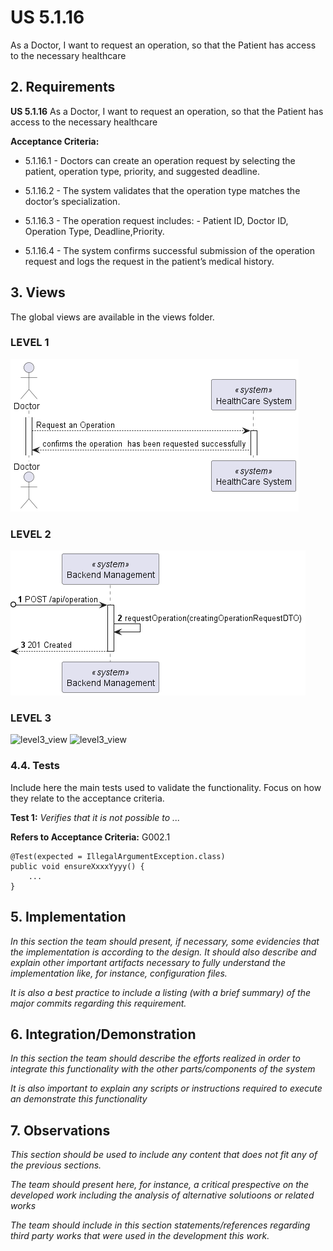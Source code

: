 # US 5.1.16

As a Doctor, I want to request an operation, so that the Patient has access to the necessary healthcare

## 2. Requirements


**US 5.1.16** As a Doctor, I want to request an operation, so that the Patient has access to the necessary healthcare


**Acceptance Criteria:**

- 5.1.16.1 - Doctors can create an operation request by selecting the patient, operation type, priority, and suggested deadline. 

- 5.1.16.2 -  The system validates that the operation type matches the doctor’s specialization. 

- 5.1.16.3 - The operation request includes: - Patient ID, Doctor ID, Operation Type, Deadline,Priority.

- 5.1.16.4 - The system confirms successful submission of the operation request and logs the request in the patient’s medical history. 

## 3. Views

The global views are available in the views folder. 

### LEVEL 1

![level1_view](views/level1/process-view.png)

### LEVEL 2

![level2_view](views/level2/process-view.png)

### LEVEL 3

![level3_view](views/level1/process-view1.png)
![level3_view](views/level1/process-view2.png)



### 4.4. Tests

Include here the main tests used to validate the functionality. Focus on how they relate to the acceptance criteria.

**Test 1:** *Verifies that it is not possible to ...*

**Refers to Acceptance Criteria:** G002.1


```
@Test(expected = IllegalArgumentException.class)
public void ensureXxxxYyyy() {
	...
}
````

## 5. Implementation

*In this section the team should present, if necessary, some evidencies that the implementation is according to the design. It should also describe and explain other important artifacts necessary to fully understand the implementation like, for instance, configuration files.*

*It is also a best practice to include a listing (with a brief summary) of the major commits regarding this requirement.*

## 6. Integration/Demonstration

*In this section the team should describe the efforts realized in order to integrate this functionality with the other parts/components of the system*

*It is also important to explain any scripts or instructions required to execute an demonstrate this functionality*

## 7. Observations

*This section should be used to include any content that does not fit any of the previous sections.*

*The team should present here, for instance, a critical prespective on the developed work including the analysis of alternative solutioons or related works*

*The team should include in this section statements/references regarding third party works that were used in the development this work.*